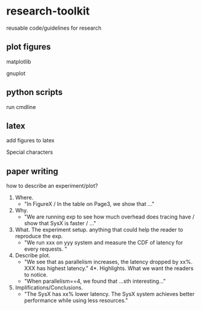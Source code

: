 # research-toolkit

reusable code/guidelines for research

## plot figures

matplotlib

gnuplot

## python scripts

run cmdline

## latex

add figures to latex

Special characters

## paper writing

how to describe an experiment/plot?

1. Where. 
    - "In FigureX / In the table on Page3, we show that ..."
2. Why. 
    - "We are running exp to see how much overhead does tracing have / show that SysX is faster / ..."
3. What. The experiment setup. anything that could help the reader to reproduce the exp. 
    - "We run xxx on yyy system and measure the CDF of latency for every requests. "
4. Describe plot. 
    - "We see that as parallelism increases, the latency dropped by xx%. XXX has highest latency."
4*. Highlights. What we want the readers to notice.
    - "When parallelism==4, we found that ...sth interesting..."
5. Implifications/Conclusions. 
    - "The SysX has xx% lower latency. The SysX system achieves better performance while using less resources."



